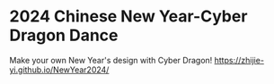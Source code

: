 # 2024 Chinese New Year-Cyber Dragon Dance
Make your own New Year's design with Cyber Dragon!
https://zhijie-yi.github.io/NewYear2024/
